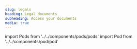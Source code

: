 ```yaml
---
slug: legals
heading: Legal documents
subheading: Access your documents
media: true
---
```


import Pods from '../../components/pods/pods'
import Pod from '../../components/pod/pod'

<Pods>
  <Pod link={'/docs/terms-and-conditions.pdf'} heading={'App/Site T&Cs'} description={'Web & App terms of access'} type={'app-terms'}/>
  <Pod link={'/key-investor-information-documents'} heading={'KIIDs'} description={'Key Investor Information Documents'} type={'isa-terms'}/>
  <Pod link={'/key-features-documents'} heading={'KFDs'} description={'Key Features Documents'} type={'key-facts'}/>
  <Pod link={'/data-privacy-and-cookies'} heading={'Privacy'} description={'Data privacy & cookies'} type={'privacy'}/>
</Pods>